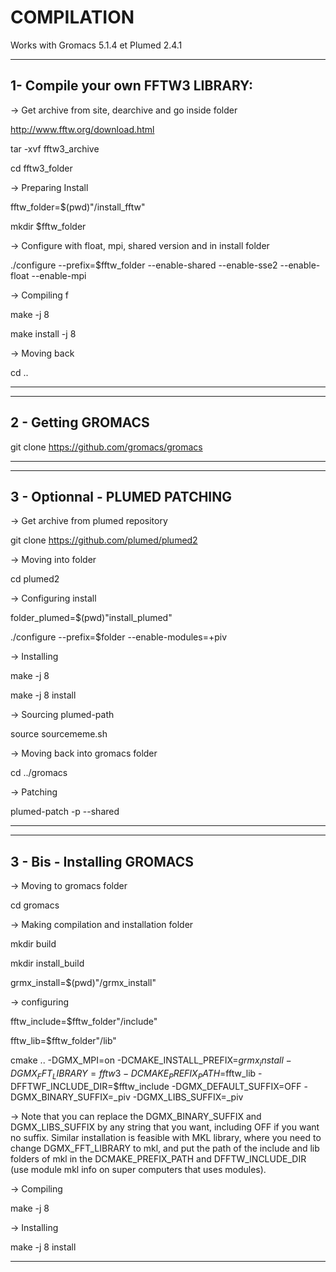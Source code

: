 
COMPILATION
========================

Works with Gromacs 5.1.4 et Plumed 2.4.1

----------------------------------------
1- Compile your own FFTW3 LIBRARY:
----------------------------------------

-> Get archive from site, dearchive and go inside folder

http://www.fftw.org/download.html 

tar -xvf fftw3_archive

cd fftw3_folder

-> Preparing Install

fftw_folder=$(pwd)"/install_fftw" 

mkdir $fftw_folder 

-> Configure with float, mpi, shared version and in install folder

./configure --prefix=$fftw_folder --enable-shared --enable-sse2 --enable-float --enable-mpi

-> Compiling f

make -j 8

make install -j 8

-> Moving back

cd .. 

----------------------------------------

----------------------------------------
2 - Getting GROMACS
----------------------------------------

git clone https://github.com/gromacs/gromacs

----------------------------------------

--------------------------------------
3 - Optionnal - PLUMED PATCHING
--------------------------------------

-> Get archive from plumed repository

git clone https://github.com/plumed/plumed2

-> Moving into folder

cd plumed2

-> Configuring install

folder_plumed=$(pwd)"install_plumed"

./configure --prefix=$folder --enable-modules=+piv

-> Installing

make -j 8

make -j 8 install

-> Sourcing plumed-path

source sourcememe.sh

-> Moving back into gromacs folder

cd ../gromacs

-> Patching 

plumed-patch -p --shared 

--------------------------------------

--------------------------------------
3 - Bis - Installing GROMACS
--------------------------------------

-> Moving to gromacs folder

cd gromacs

-> Making compilation and installation folder

mkdir build

mkdir install_build

grmx_install=$(pwd)"/grmx_install"

-> configuring

fftw_include=$fftw_folder"/include"

fftw_lib=$fftw_folder"/lib"

cmake .. -DGMX_MPI=on -DCMAKE_INSTALL_PREFIX=$grmx_install -DGMX_FFT_LIBRARY=fftw3 -DCMAKE_PREFIX_PATH=$fftw_lib -DFFTWF_INCLUDE_DIR=$fftw_include -DGMX_DEFAULT_SUFFIX=OFF -DGMX_BINARY_SUFFIX=_piv -DGMX_LIBS_SUFFIX=_piv

-> Note that you can replace the DGMX_BINARY_SUFFIX and DGMX_LIBS_SUFFIX by any string that you want, including OFF if you want no suffix. Similar installation is feasible with MKL library, where you need to change DGMX_FFT_LIBRARY to mkl, and put the path of the include and lib folders of mkl in the DCMAKE_PREFIX_PATH and DFFTW_INCLUDE_DIR (use module mkl info on super computers that uses modules).

-> Compiling

make -j 8

-> Installing

make -j 8 install

--------------------------------------
